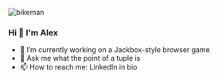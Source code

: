 ![bikeman](https://user-images.githubusercontent.com/40153807/225445387-d73aa449-ccff-4e50-a578-85fc1d099ee2.jpg)




### Hi 👋 I'm Alex

- 🔭 I’m currently working on a Jackbox-style browser game 
- 💬 Ask me what the point of a tuple is
- 📫 How to reach me: LinkedIn in bio
